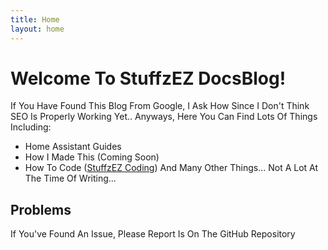 ```yaml
---
title: Home
layout: home
---
```


# Welcome To StuffzEZ DocsBlog!
If You Have Found This Blog From Google, I Ask How Since I Don't Think SEO Is Properly Working Yet.. Anyways, Here You Can Find Lots Of Things Including:
- Home Assistant Guides
- How I Made This (Coming Soon)
- How To Code ([StuffzEZ Coding](https://stuffzez.github.io/Coding?ref=docsblog&page=index&link=page))
And Many Other Things... Not A Lot At The Time Of Writing...

## Problems
If You've Found An Issue, Please Report Is On The GitHub Repository